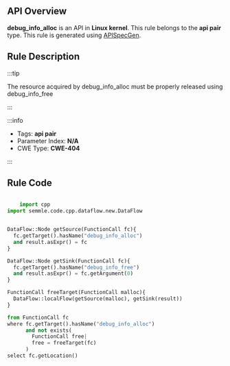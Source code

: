 ---
---


## API Overview
**debug_info_alloc** is an API in **Linux kernel**. This rule belongs to the **api pair** type. This rule is generated using [APISpecGen](../../tools/APISpecGen).
## Rule Description

:::tip

The resource acquired by debug_info_alloc must be properly released using debug_info_free

:::

:::info

- Tags: **api pair**
- Parameter Index: **N/A**
- CWE Type: **CWE-404**

:::

## Rule Code
```python

    import cpp
import semmle.code.cpp.dataflow.new.DataFlow


DataFlow::Node getSource(FunctionCall fc){
  fc.getTarget().hasName("debug_info_alloc")
  and result.asExpr() = fc
}

DataFlow::Node getSink(FunctionCall fc){
  fc.getTarget().hasName("debug_info_free")
  and result.asExpr() = fc.getArgument(0)
}

FunctionCall freeTarget(FunctionCall malloc){
  DataFlow::localFlow(getSource(malloc), getSink(result))
}

from FunctionCall fc
where fc.getTarget().hasName("debug_info_alloc")
      and not exists(
        FunctionCall free| 
        free = freeTarget(fc)
      )
select fc.getLocation()

    
```